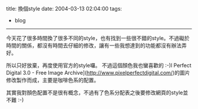 title: 換個style
date: 2004-03-13 02:04:00
tags: 
- blog
---

今天花了很多時間換了很多不同的style，也有找到一些很不錯的style。不過礙於時間的關係，都沒有時間去仔細的修改，讓有一些我想達到的功能都沒有辦法弄好。

所以只好放棄，再度使用官方的style囉。
不過這個顏色我也蠻喜歡的 :-)l Perfect Digital 3.0 - Free Image Archive](http://www.pixelperfectdigital.com/)的圖片修改製作而成，主要是咖啡色系的配置。

其實我對顏色配置不是很有概念，不過有了色系分配表之後要修改網頁的style並不難 :-)